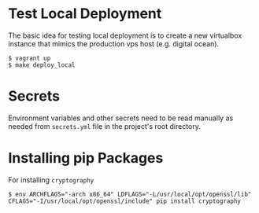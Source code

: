 
Test Local Deployment
=====================

The basic idea for testing local deployment is to create a new virtualbox
instance that mimics the production vps host (e.g. digital ocean).

```
$ vagrant up
$ make deploy_local
```

Secrets
=======

Environment variables and other secrets need to be read manually as needed
from `secrets.yml` file in the project's root directory.


Installing pip Packages
=======================

For installing `cryptography`

```
$ env ARCHFLAGS="-arch x86_64" LDFLAGS="-L/usr/local/opt/openssl/lib" CFLAGS="-I/usr/local/opt/openssl/include" pip install cryptography
```
